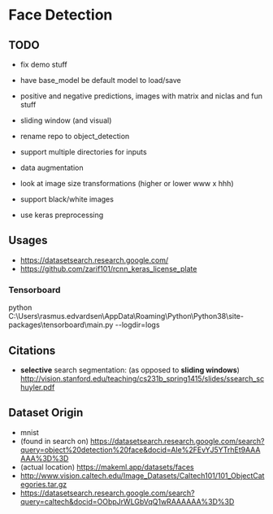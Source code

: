 # Face Detection

## TODO

* fix demo stuff
* have base_model be default model to load/save
* positive and negative predictions, images with matrix and niclas and fun stuff
* sliding window (and visual)



* rename repo to object_detection
* support multiple directories for inputs
* data augmentation
* look at image size transformations (higher or lower www x hhh)
* support black/white images
* use keras preprocessing

## Usages
* https://datasetsearch.research.google.com/
* https://github.com/zarif101/rcnn_keras_license_plate

### Tensorboard
python C:\Users\rasmus.edvardsen\AppData\Roaming\Python\Python38\site-packages\tensorboard\main.py --logdir=logs

## Citations
* **selective** search segmentation: (as opposed to **sliding windows**)
http://vision.stanford.edu/teaching/cs231b_spring1415/slides/ssearch_schuyler.pdf

## Dataset Origin
* mnist
* (found in search on) https://datasetsearch.research.google.com/search?query=object%20detection%20face&docid=AIe%2FEvYJ5YTrhEt9AAAAAA%3D%3D
* (actual location) https://makeml.app/datasets/faces
* http://www.vision.caltech.edu/Image_Datasets/Caltech101/101_ObjectCategories.tar.gz
* https://datasetsearch.research.google.com/search?query=caltech&docid=OObpJrWLGbVqQ1wRAAAAAA%3D%3D
